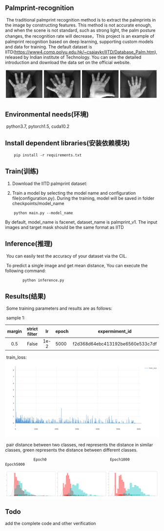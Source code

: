 ## Palmprint-recognition

​	The traditional palmprint recognition method is to extract the palmprints in the image by constructing features. This method is not accurate enough, and when the scene is not standard, such as strong light, the palm posture changes, the recognition rate will decrease，This project is an example of palmprint recognition based on deep learning, supporting custom models and data for training. The default dataset is IITD(https://www4.comp.polyu.edu.hk/~csajaykr/IITD/Database_Palm.htm), released by Indian institute of Technology.  You can see the detailed introduction and download the data set on the official website.

![](logs/f2d368d64ebc413192be6560e533c7df/image-20200522152545541.png)

## Environmental needs(环境)

​	python3.7,  pytorch1.5,  cuda10.2

## Install dependent libraries(安装依赖模块)

```
	pip install -r requirements.txt
```

## Train(训练)

1. Download the IITD palmprint dataset:

2. Train a model by selecting the model name and configuration file(configuration.py). During the training, model will be saved in folder 	checkpoints/model_name

```
	python main.py --model_name
```

By default, model_name is facenet, dataset_name is palmprint_v1. The input images and target mask should be the same format as IITD

## Inference(推理)

​	You can easily test the accuracy of your dataset via the CIL.

​	To predict a single image and get mean distance, You can execute the following command:

```
		python inference.py
```

## Results(结果)

​	Some training parameters and results are as follows:

​	sample 1:

| margin | strict filter |  lr  | epoch |          expermiment_id          |
| :----: | :-----------: | :--: | ----- | :------------------------------: |
|  0.5   |     False     | 1e-2 | 5000  | f2d368d64ebc413192be6560e533c7df |

​	train_loss:![train_loss](logs/f2d368d64ebc413192be6560e533c7df/train_loss.jpeg)

​	pair distance between two classes,  red represents the distance in similar classes, green represents the distance between different classes.

```
             Epoch0                             Epoch1000			            Epoch5000
```

![](logs/f2d368d64ebc413192be6560e533c7df/distance.PNG)



## Todo

add the complete code and other verification
